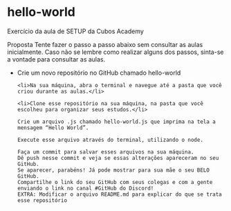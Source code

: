 # hello-world

Exercício da aula de SETUP da Cubos Academy

Proposta
Tente fazer o passo a passo abaixo sem consultar as aulas inicialmente. Caso não se lembre como realizar alguns dos passos, sinta-se a vontade para consultar as aulas.

<ul>
    <li>Crie um novo repositório no GitHub chamado hello-world</li>
    
    <li>Na sua máquina, abra o terminal e navegue até a pasta que você criou durante as aulas.</li>
    
    <li>Clone esse repositório na sua máquina, na pasta que você escolheu para organizar seus estudos.</li>
    
    Crie um arquivo .js chamado hello-world.js que imprima na tela a mensagem “Hello World”.
    
    Execute esse arquivo através do terminal, utilizando o node.
    
    Faça um commit para salvar esses arquivos na sua máquina.
    Dê push nesse commit e veja se essas alterações apareceram no seu GitHub.
    Se aparecer, parabéns! Já pode mostrar para sua mãe o seu BELO GitHub.
    Compartilhe o link do seu GitHub com seus colegas e com a gente enviando o link no canal #GitHub do Discord!
    EXTRA: Modificar o arquivo README.md para explicar do que se trata esse repositório
</ul>
